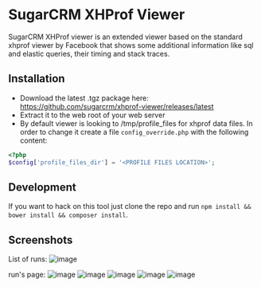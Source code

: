 # SugarCRM XHProf Viewer

SugarCRM XHProf viewer is an extended viewer based on the standard xhprof viewer by Facebook
that shows some additional information like sql and elastic queries, their timing and stack traces.

## Installation
* Download the latest .tgz package here: https://github.com/sugarcrm/xhprof-viewer/releases/latest
* Extract it to the web root of your web server
* By default viewer is looking to /tmp/profile_files for xhprof data files. In order to change it create
a file `config_override.php` with the following content:
```php
<?php
$config['profile_files_dir'] = '<PROFILE FILES LOCATION>';
```

## Development
If you want to hack on this tool just clone the repo and run `npm install && bower install && composer install`.

## Screenshots
List of runs:
![image](https://cloud.githubusercontent.com/assets/1901945/14108554/436b00a6-f5be-11e5-8276-2ed954bff38c.png)

run's page:
![image](https://cloud.githubusercontent.com/assets/1901945/14108642/a0120282-f5be-11e5-9e26-b9797006b5dc.png)
![image](https://cloud.githubusercontent.com/assets/1901945/14108681/c477e9e8-f5be-11e5-8127-173e2dfad8c3.png)
![image](https://cloud.githubusercontent.com/assets/1901945/14108734/e4694d50-f5be-11e5-81d3-d7ea6bc1af20.png)
![image](https://cloud.githubusercontent.com/assets/1901945/14108753/f9efc3a2-f5be-11e5-9f6c-bd6117c4736c.png)
![image](https://cloud.githubusercontent.com/assets/1901945/14108813/37ea3746-f5bf-11e5-9d8d-6144a70ba120.png)
